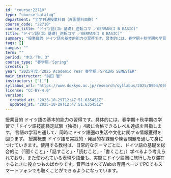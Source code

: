 ```yaml
---
id: "course:22710"
type: "course-catalog"
department: "全学共通授業科目（外国語科目群）"
course_code: "22710"
course_title: "ドイツ語(Ib 基礎)_逆転コマ ／GERMAN(I B BASIC)"
title: "ドイツ語(Ib 基礎)_逆転コマ ／GERMAN(I B BASIC)"
summary: "授業目的 ドイツ語の基本的能力の習得です。具体的には、春学期＋秋学期の学習で「ドイツ語技能検定試験（独検）」4級に合格できるレベル達成を目指します。 言語の学習を通して、同時にドイツ語圏の生活や文化に関する情報獲得を図ります。 授業概要 ド…"
tags: []
campus: ""
term: ""
period: "木3／Thu 3"
course_type: "春学期／Spring"
credits: 1
year: "2025年度／2025 Academic Year 春学期／SPRING SEMESTER"
main_instructor: "前田 智"
instructors: ["[]"]
syllabus_url: "https://www.dokkyo.ac.jp/research/syllabus/2025/0904/0904_22710_ja_JP.html"
license: "CC-BY-4.0"
version:
  created_at: "2025-10-29T12:47:51.635451Z"
  updated_at: "2025-10-29T12:47:51.635451Z"
---
```

授業目的 ドイツ語の基本的能力の習得です。具体的には、春学期＋秋学期の学習で「ドイツ語技能検定試験（独検）」4級に合格できるレベル達成を目指します。 言語の学習を通して、同時にドイツ語圏の生活や文化に関する情報獲得を図ります。 授業概要 ドイツ語を実践的・発展的な課題や練習問題を通して身につけていきます。使用する教材は、日常的なテーマごとに、ドイツ語の基礎を総合的に（「聞くこと」・「話すこと」・「読むこと」・「書くこと」）学べるよう考えられており、また使われている表現や語彙も、実際にドイツ語圏に旅行したり滞在するときに役立つものばかりです。音声はすべてWebの専用ページでPCでもスマートフォンでも聴くことができるようになっています。
